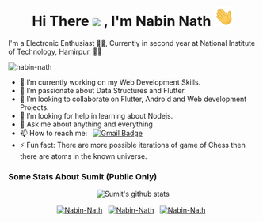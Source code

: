 <h1 align="Center">  Hi There <img src="https://media.giphy.com/media/WUlplcMpOCEmTGBtBW/giphy.gif" width="40px"> , I'm Nabin Nath <img src="https://raw.githubusercontent.com/ABSphreak/ABSphreak/master/gifs/Hi.gif" width="40px" /> </h1>


I'm a Electronic Enthusiast  👨‍💻, Currently in second year at National Institute of Technology, Hamirpur. 👨‍🎓

<p align="left"> <img src="https://komarev.com/ghpvc/?username=nabin-nath" alt="nabin-nath" /> </p>

- 🔭 I’m currently working on my Web Development Skills.  
- 🌱 I’m passionate about Data Structures and Flutter. 
- 👯 I’m looking to collaborate on Flutter, Android and Web development Projects.
- 🤔 I’m looking for help in learning about Nodejs. 
- 💬 Ask me about anything and everything 
- 📫 How to reach me: &nbsp;&nbsp;[![Gmail Badge](https://img.shields.io/badge/-Gmail-c14438?style=flat-square&logo=Gmail&logoColor=white&link=mailto:sumitbudhiraja46@gmail.com)](mailto:nabinnath9@gmail.com)
- ⚡ Fun fact:  There are more possible iterations of game of Chess then there are atoms in the known universe.


### Some Stats About Sumit (Public Only)
<p align="center" >
<img alt="Sumit's github stats" src="https://github-readme-stats.vercel.app/api?username=nabin-nath&show_icons=true&theme=merko"  > </p>

<p align="center">
<a href="https://www.linkedin.com/in/nabin-nath-902597192/" target="_blank"><img align="center" src="https://cdn.jsdelivr.net/npm/simple-icons@3.1.0/icons/linkedin.svg" alt="Nabin-Nath" height="25" width="25" /></a>&nbsp;&nbsp;
<a href="https://twitter.com/nabin_nath09" target="_blank"><img align="center" src="https://cdn.jsdelivr.net/npm/simple-icons@3.0.1/icons/twitter.svg" alt="Nabin-Nath" height="25" width="25" /></a>&nbsp;&nbsp;
<a href="https://www.instagram.com/_hitch_hiker____/" target="_blank"><img align="center" src="https://cdn.jsdelivr.net/npm/simple-icons@3.0.1/icons/instagram.svg" alt="Nabin-Nath" height="25" width="25" /></a>&nbsp;&nbsp;
</p>
